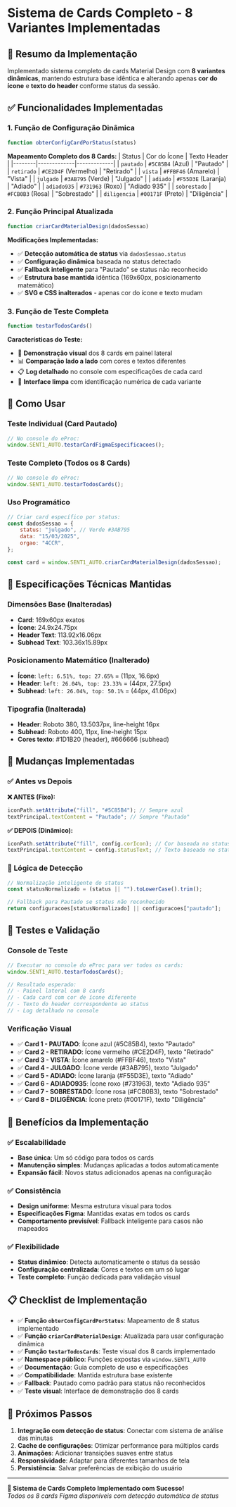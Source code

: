 # Sistema de Cards Completo - 8 Variantes Implementadas

## 🎨 Resumo da Implementação

Implementado sistema completo de cards Material Design com **8 variantes dinâmicas**, mantendo estrutura base idêntica e alterando apenas **cor do ícone** e **texto do header** conforme status da sessão.

## ✅ Funcionalidades Implementadas

### 1. **Função de Configuração Dinâmica**

```javascript
function obterConfigCardPorStatus(status)
```

**Mapeamento Completo dos 8 Cards:**
| Status | Cor do Ícone | Texto Header |
|--------|-------------|-------------|
| `pautado` | `#5C85B4` (Azul) | "Pautado" |
| `retirado` | `#CE2D4F` (Vermelho) | "Retirado" |
| `vista` | `#FFBF46` (Amarelo) | "Vista" |
| `julgado` | `#3AB795` (Verde) | "Julgado" |
| `adiado` | `#F55D3E` (Laranja) | "Adiado" |
| `adiado935` | `#731963` (Roxo) | "Adiado 935" |
| `sobrestado` | `#FCB0B3` (Rosa) | "Sobrestado" |
| `diligencia` | `#00171F` (Preto) | "Diligência" |

### 2. **Função Principal Atualizada**

```javascript
function criarCardMaterialDesign(dadosSessao)
```

**Modificações Implementadas:**

-   ✅ **Detecção automática de status** via `dadosSessao.status`
-   ✅ **Configuração dinâmica** baseada no status detectado
-   ✅ **Fallback inteligente** para "Pautado" se status não reconhecido
-   ✅ **Estrutura base mantida** idêntica (169x60px, posicionamento matemático)
-   ✅ **SVG e CSS inalterados** - apenas cor do ícone e texto mudam

### 3. **Função de Teste Completa**

```javascript
function testarTodosCards()
```

**Características do Teste:**

-   🧪 **Demonstração visual** dos 8 cards em painel lateral
-   📊 **Comparação lado a lado** com cores e textos diferentes
-   📋 **Log detalhado** no console com especificações de cada card
-   🎯 **Interface limpa** com identificação numérica de cada variante

## 🔧 Como Usar

### **Teste Individual (Card Pautado)**

```javascript
// No console do eProc:
window.SENT1_AUTO.testarCardFigmaEspecificacoes();
```

### **Teste Completo (Todos os 8 Cards)**

```javascript
// No console do eProc:
window.SENT1_AUTO.testarTodosCards();
```

### **Uso Programático**

```javascript
// Criar card específico por status:
const dadosSessao = {
    status: "julgado", // Verde #3AB795
    data: "15/03/2025",
    orgao: "4CCR",
};

const card = window.SENT1_AUTO.criarCardMaterialDesign(dadosSessao);
```

## 📐 Especificações Técnicas Mantidas

### **Dimensões Base (Inalteradas)**

-   **Card**: 169x60px exatos
-   **Ícone**: 24.9x24.75px
-   **Header Text**: 113.92x16.06px
-   **Subhead Text**: 103.36x15.89px

### **Posicionamento Matemático (Inalterado)**

-   **Ícone**: `left: 6.51%, top: 27.65%` = (11px, 16.6px)
-   **Header**: `left: 26.04%, top: 23.33%` = (44px, 27.5px)
-   **Subhead**: `left: 26.04%, top: 50.1%` = (44px, 41.06px)

### **Tipografia (Inalterada)**

-   **Header**: Roboto 380, 13.5037px, line-height 16px
-   **Subhead**: Roboto 400, 11px, line-height 15px
-   **Cores texto**: #1D1B20 (header), #666666 (subhead)

## 🎨 Mudanças Implementadas

### **✅ Antes vs Depois**

**❌ ANTES (Fixo):**

```javascript
iconPath.setAttribute("fill", "#5C85B4"); // Sempre azul
textPrincipal.textContent = "Pautado"; // Sempre "Pautado"
```

**✅ DEPOIS (Dinâmico):**

```javascript
iconPath.setAttribute("fill", config.corIcon); // Cor baseada no status
textPrincipal.textContent = config.statusText; // Texto baseado no status
```

### **🔄 Lógica de Detecção**

```javascript
// Normalização inteligente do status
const statusNormalizado = (status || "").toLowerCase().trim();

// Fallback para Pautado se status não reconhecido
return configuracoes[statusNormalizado] || configuracoes["pautado"];
```

## 🧪 Testes e Validação

### **Console de Teste**

```javascript
// Executar no console do eProc para ver todos os cards:
window.SENT1_AUTO.testarTodosCards();

// Resultado esperado:
// - Painel lateral com 8 cards
// - Cada card com cor de ícone diferente
// - Texto do header correspondente ao status
// - Log detalhado no console
```

### **Verificação Visual**

-   ✅ **Card 1 - PAUTADO**: Ícone azul (#5C85B4), texto "Pautado"
-   ✅ **Card 2 - RETIRADO**: Ícone vermelho (#CE2D4F), texto "Retirado"
-   ✅ **Card 3 - VISTA**: Ícone amarelo (#FFBF46), texto "Vista"
-   ✅ **Card 4 - JULGADO**: Ícone verde (#3AB795), texto "Julgado"
-   ✅ **Card 5 - ADIADO**: Ícone laranja (#F55D3E), texto "Adiado"
-   ✅ **Card 6 - ADIADO935**: Ícone roxo (#731963), texto "Adiado 935"
-   ✅ **Card 7 - SOBRESTADO**: Ícone rosa (#FCB0B3), texto "Sobrestado"
-   ✅ **Card 8 - DILIGÊNCIA**: Ícone preto (#00171F), texto "Diligência"

## 🚀 Benefícios da Implementação

### **✅ Escalabilidade**

-   **Base única**: Um só código para todos os cards
-   **Manutenção simples**: Mudanças aplicadas a todos automaticamente
-   **Expansão fácil**: Novos status adicionados apenas na configuração

### **✅ Consistência**

-   **Design uniforme**: Mesma estrutura visual para todos
-   **Especificações Figma**: Mantidas exatas em todos os cards
-   **Comportamento previsível**: Fallback inteligente para casos não mapeados

### **✅ Flexibilidade**

-   **Status dinâmico**: Detecta automaticamente o status da sessão
-   **Configuração centralizada**: Cores e textos em um só lugar
-   **Teste completo**: Função dedicada para validação visual

## 📋 Checklist de Implementação

-   ✅ **Função `obterConfigCardPorStatus`**: Mapeamento de 8 status implementado
-   ✅ **Função `criarCardMaterialDesign`**: Atualizada para usar configuração dinâmica
-   ✅ **Função `testarTodosCards`**: Teste visual dos 8 cards implementado
-   ✅ **Namespace público**: Funções expostas via `window.SENT1_AUTO`
-   ✅ **Documentação**: Guia completo de uso e especificações
-   ✅ **Compatibilidade**: Mantida estrutura base existente
-   ✅ **Fallback**: Pautado como padrão para status não reconhecidos
-   ✅ **Teste visual**: Interface de demonstração dos 8 cards

## 🎯 Próximos Passos

1. **Integração com detecção de status**: Conectar com sistema de análise das minutas
2. **Cache de configurações**: Otimizar performance para múltiplos cards
3. **Animações**: Adicionar transições suaves entre status
4. **Responsividade**: Adaptar para diferentes tamanhos de tela
5. **Persistência**: Salvar preferências de exibição do usuário

---

**🎨 Sistema de Cards Completo Implementado com Sucesso!**  
_Todos os 8 cards Figma disponíveis com detecção automática de status_
